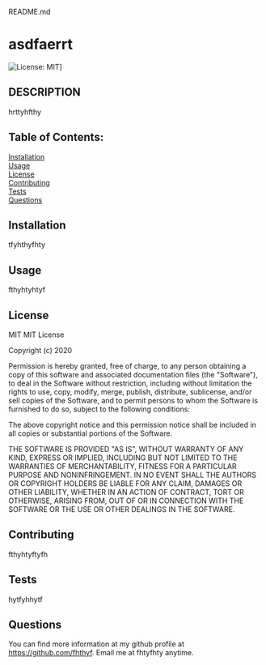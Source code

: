 README.md                
# asdfaerrt<br>

![License: MIT](https://img.shields.io/badge/License-MIT-yellow.svg)]

## DESCRIPTION
hrttyhfthy

## Table of Contents:

[Installation](#installation)<br>
[Usage](#usage)<br>
[License](#license)<br>
[Contributing](#contributing)<br>
[Tests](#tests)<br>
[Questions](#questions)<br>

## Installation
tfyhthyfhty

## Usage
fthyhtyhtyf

## License
MIT
MIT License

Copyright (c) 2020
                
Permission is hereby granted, free of charge, to any person obtaining a copy
of this software and associated documentation files (the "Software"), to deal
in the Software without restriction, including without limitation the rights
to use, copy, modify, merge, publish, distribute, sublicense, and/or sell
copies of the Software, and to permit persons to whom the Software is
furnished to do so, subject to the following conditions:
                
The above copyright notice and this permission notice shall be included in all
copies or substantial portions of the Software.
                
THE SOFTWARE IS PROVIDED "AS IS", WITHOUT WARRANTY OF ANY KIND, EXPRESS OR
IMPLIED, INCLUDING BUT NOT LIMITED TO THE WARRANTIES OF MERCHANTABILITY,
FITNESS FOR A PARTICULAR PURPOSE AND NONINFRINGEMENT. IN NO EVENT SHALL THE
AUTHORS OR COPYRIGHT HOLDERS BE LIABLE FOR ANY CLAIM, DAMAGES OR OTHER
LIABILITY, WHETHER IN AN ACTION OF CONTRACT, TORT OR OTHERWISE, ARISING FROM,
OUT OF OR IN CONNECTION WITH THE SOFTWARE OR THE USE OR OTHER DEALINGS IN THE
SOFTWARE.

## Contributing
fthyhtyftyfh

## Tests
hytfyhhytf

## Questions
You can find more information at my github profile at https://github.com/fhthyf.
Email me at fhtyfhty anytime.